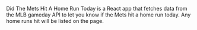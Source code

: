 Did The Mets Hit A Home Run Today is a React app that fetches data from the MLB gameday API to let
you know if the Mets hit a home run today. Any home runs hit will be listed on the page. 
